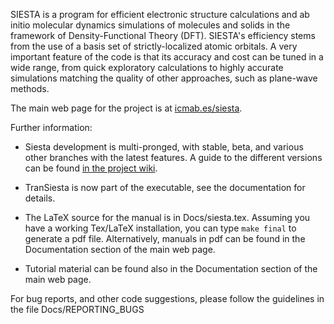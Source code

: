 SIESTA is a program for efficient electronic structure calculations
and ab initio molecular dynamics simulations of molecules and
solids in the framework of Density-Functional Theory (DFT).
SIESTA's efficiency stems from the use of a basis set of
strictly-localized atomic orbitals. A very important feature of the
code is that its accuracy and cost can be tuned in a wide range, from
quick exploratory calculations to highly accurate simulations matching
the quality of other approaches, such as plane-wave methods.

The main web page for the project is at [icmab.es/siesta](https://icmab.es/siesta).

Further information:

* Siesta development is multi-pronged, with stable, beta, and various
other branches with the latest features. A guide to the different
versions can be found
[in the project wiki](https://gitlab.com/siesta-project/siesta/-/wikis/Guide-to-Siesta-versions).

* TranSiesta is now part of the executable, see the documentation for details.

* The LaTeX source for the manual is in Docs/siesta.tex. Assuming you have
a working Tex/LaTeX installation, you can type `make final` to generate a pdf file.
Alternatively, manuals in pdf can be found in the Documentation section of the main web page.

* Tutorial material can be found also in the Documentation section of the main web page.

For bug reports, and other code suggestions, please follow the guidelines
in the file Docs/REPORTING_BUGS

